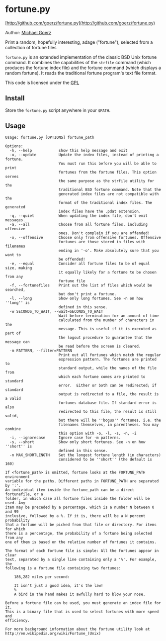 # fortune.py

[http://github.com/goerz/fortune.py](http://github.com/goerz/fortune.py)

Author: [Michael Goerz](http://michaelgoerz.net)

Print a random, hopefully interesting, adage ("fortune"), selected from a
collection of fortune files

`fortune.py` is an extended implementation of the classic BSD Unix fortune
command. It combines the capabilities of the `strfile` command (which produces
the fortune index file) and the fortune command (which displays a random
fortune). It reads the traditional fortune program's text file format.

This code is licensed under the [GPL](http://www.gnu.org/licenses/gpl.html)

## Install ##

Store the `fortune.py` script anywhere in your `$PATH`.

## Usage ##

    Usage: fortune.py [OPTIONS] fortune_path

    Options:
      -h, --help            show this help message and exit
      -u, --update          Update the index files, instead of printing a fortune.
                            You must run this before you will be able to print
                            fortunes from the fortune files. This option serves
                            the same purpose as the strfile utility for the
                            traditional BSD fortune command. Note that the
                            generated index files are not compatible with the
                            format of the traditional index files. The generated
                            index files have the .pdat extension.
      -q, --quiet           When updating the index file, don't emit messages.
      -a, --all             Choose from all fortune files, including offensive
                            ones. Don't complain if you are offended!
      -o, --offensive       Choose only from offensive fortunes. Offensive
                            fortunes are those stored in files with filenames
                            ending in '-o'. Make absolutely sure that you want to
                            be offended!
      -e, --equal           Consider all fortune files to be of equal size, making
                            it equally likely for a fortune to be chosen from any
                            fortune file
      -f, --fortunefiles    Print out the list of files which would be searched,
                            but don't print a fortune.
      -l, --long            Show only long fortunes. See -n on how ''long'' is
                            defined in this sense.
      -w SECONDS_TO_WAIT, --wait=SECONDS_TO_WAIT
                            Wait before termination for an amount of time
                            calculated from the number of characters in the
                            message. This is useful if it is executed as part of
                            the logout procedure to guarantee that the message can
                            be read before the screen is cleared.
      -m PATTERN, --filter=PATTERN
                            Print out all fortunes which match the regular
                            expression pattern. The fortunes are printed to
                            standard output, while the names of the file from
                            which each fortune comes are printed to standard
                            error.  Either or both can be redirected; if standard
                            output is redirected to a file, the result is a valid
                            fortunes database file. If standard error is also
                            redirected to this file, the result is still valid,
                            but there will be ''bogus'' fortunes, i.e. the
                            filenames themselves, in parentheses. You may combine
                            this option with -o, -l, -s, -n, -i
      -i, --ignorecase      Ignore case for -m patterns.
      -s, --short           Show only short fortunes. See -n on how ''short'' is
                            defined in this sense.
      -n MAX_SHORTLENGTH    Set the longest fortune length (in characters)
                            considered to be ''short'' (the default is 160)

    If <fortune_path> is omitted, fortune looks at the FORTUNE_PATH environment
    variable for the paths. Different paths in FORTUNE_PATH are separated by ':'.
    An individual item inside the fortune_path can be a direct fortunefile, or a
    folder, in which case all fortune files inside the folder will be used. Any
    item may be preceded by a percentage, which is a number N between 0  and 99
    inclusive, followed by a %. If it is, there will be a N percent probability
    that a fortune will be picked from that file or directory. For items for which
    there is a percentage, the probability of a fortune being selected from any
    one of them is based on the relative number of fortunes it contains.

    The format of each fortune file is simple: All the fortunes appear in clear
    text, separated by a single line containing only a '%'. For example, the
    following is a fortune file containing two fortunes:

        186,282 miles per second:

        It isn't just a good idea, it's the law!
        %
        A bird in the hand makes it awfully hard to blow your nose.

    Before a fortune file can be used, you must generate an index file for it.
    This is a binary file that is used to select fortunes with more speed and
    efficiency.

    For more background information about the fortune utility look at
    http://en.wikipedia.org/wiki/Fortune_(Unix)
